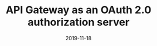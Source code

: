 ---
title: API Gateway as an OAuth 2.0 authorization server
linkTitle: API Gateway as an OAuth 2.0 authorization server
date: 2019-11-18
description: This section describes how to configure API Gateway as an OAuth authorization server.
weight: 6
---